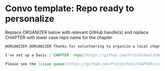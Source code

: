 # Convo template: Repo ready to personalize

Replace ORGANIZER below with relevant GitHub handle(s) and replace CHAPTER with lower case repo name for the chapter.

```md
@ORGANIZER @ORGANIZER Thanks for volunteering to organize a local chapter!

I've set up a basic [`CHAPTER` repo](https://github.com/ProtoSchool/CHAPTER) for you and given you admin privileges. (If you haven't already seen the invite, please visit https://github.com/ProtoSchool/CHAPTER/invitations.) I've also added you to our `chapter-organizers` team and the `CHAPTER` team you can use to communicate with your members.

Please see the [issue queue](https://github.com/ProtoSchool/CHAPTER/issues?q=is%3Aissue+is%3Aopen+sort%3Acreated-asc) in your chapter repo for a few final steps that need to be taken in order to get your repo finalized and your chapter listed on our website.  Once those steps are complete, we'll close out this setup issue.
```
